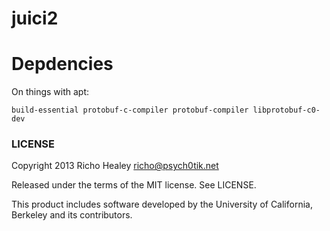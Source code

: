 juici2
======

# Depdencies

On things with apt:

    build-essential protobuf-c-compiler protobuf-compiler libprotobuf-c0-dev


### LICENSE

Copyright 2013 Richo Healey <richo@psych0tik.net>

Released under the terms of the MIT license. See LICENSE.

This product includes software developed by the University of California, Berkeley and its contributors.
